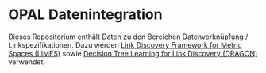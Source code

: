 # OPAL Datenintegration

Dieses Repositorium enthält Daten zu den Bereichen Datenverknüpfung / Linkspezifikationen. Dazu werden [Link Discovery Framework for Metric Spaces (LIMES)](https://github.com/dice-group/LIMES) sowie [Decision Tree Learning for Link Discovery (DRAGON)](http://svn.aksw.org/papers/2019/ICWE_DRAGON/public.pdf) verwendet.